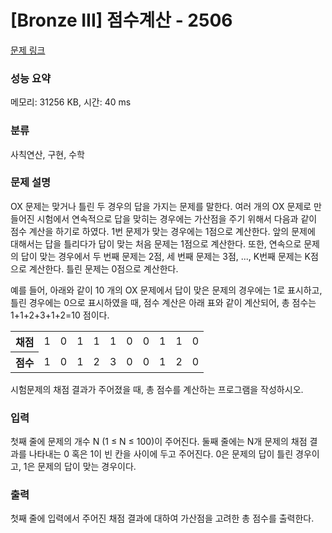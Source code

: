 # [Bronze III] 점수계산 - 2506 

[문제 링크](https://www.acmicpc.net/problem/2506) 

### 성능 요약

메모리: 31256 KB, 시간: 40 ms

### 분류

사칙연산, 구현, 수학

### 문제 설명

<p>OX 문제는 맞거나 틀린 두 경우의 답을 가지는 문제를 말한다. 여러 개의 OX 문제로 만들어진 시험에서 연속적으로 답을 맞히는 경우에는 가산점을 주기 위해서 다음과 같이 점수 계산을 하기로 하였다. 1번 문제가 맞는 경우에는 1점으로 계산한다. 앞의 문제에 대해서는 답을 틀리다가 답이 맞는 처음 문제는 1점으로 계산한다. 또한, 연속으로 문제의 답이 맞는 경우에서 두 번째 문제는 2점, 세 번째 문제는 3점, ..., K번째 문제는 K점으로 계산한다. 틀린 문제는 0점으로 계산한다.</p>

<p>예를 들어, 아래와 같이 10 개의 OX 문제에서 답이 맞은 문제의 경우에는 1로 표시하고, 틀린 경우에는 0으로 표시하였을 때, 점수 계산은 아래 표와 같이 계산되어, 총 점수는 1+1+2+3+1+2=10 점이다.</p>

<table class="table table-bordered table-center-30 td-center th-center">
	<tbody>
		<tr>
			<th>채점</th>
			<td>1</td>
			<td>0</td>
			<td>1</td>
			<td>1</td>
			<td>1</td>
			<td>0</td>
			<td>0</td>
			<td>1</td>
			<td>1</td>
			<td>0</td>
		</tr>
		<tr>
			<th>점수</th>
			<td>1</td>
			<td>0</td>
			<td>1</td>
			<td>2</td>
			<td>3</td>
			<td>0</td>
			<td>0</td>
			<td>1</td>
			<td>2</td>
			<td>0</td>
		</tr>
	</tbody>
</table>

<p>시험문제의 채점 결과가 주어졌을 때, 총 점수를 계산하는 프로그램을 작성하시오.</p>

### 입력 

 <p>첫째 줄에 문제의 개수 N (1 ≤ N ≤ 100)이 주어진다. 둘째 줄에는 N개 문제의 채점 결과를 나타내는 0 혹은 1이 빈 칸을 사이에 두고 주어진다. 0은 문제의 답이 틀린 경우이고, 1은 문제의 답이 맞는 경우이다. </p>

### 출력 

 <p>첫째 줄에 입력에서 주어진 채점 결과에 대하여 가산점을 고려한 총 점수를 출력한다. </p>

